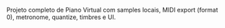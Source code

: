 Projeto completo de Piano Virtual com samples locais, MIDI export (format 0), metronome, quantize, timbres e UI.